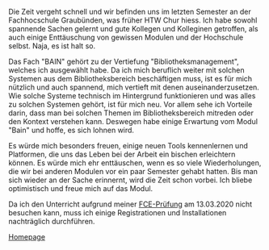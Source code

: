 Die Zeit vergeht schnell und wir befinden uns im letzten Semester an der Fachhocschule Graubünden, was früher HTW Chur hiess. Ich habe sowohl spannende Sachen gelernt und gute Kollegen und Kolleginen getroffen, als auch einige Enttäuschung von gewissen Modulen und der Hochschule selbst. Naja, es ist halt so.

Das Fach "BAIN" gehört zu der Vertiefung "Bibliotheksmanagement", welches ich ausgewählt habe. Da ich mich beruflich weiter mit solchen Systemen aus dem Bibliotheksbereich beschäftigen muss, ist es für mich nützlich und auch spannend, mich vertieft mit denen auseinanderzusetzen. Wie solche Systeme technisch im Hintergrund funktionieren und was alles zu solchen Systemen gehört, ist für mich neu. Vor allem sehe ich Vorteile darin, dass man bei solchen Themen im Bibliotheksbereich mitreden oder den Kontext verstehen kann. Deswegen habe einige Erwartung vom Modul "Bain" und hoffe, es sich lohnen wird.

Es würde mich besonders freuen, einige neuen Tools kennenlernen und Platformen, die uns das Leben bei der Arbeit ein bischen erleichtern können. Es würde mich ehr enttäuschen, wenn es so viele Wiederholungen, die wir bei anderen Modulen vor ein paar Semester gehabt hatten. Bis man sich wieder an der Sache erinnernt, wird die Zeit schon vorbei. Ich bliebe optimistisch und freue mich auf das Modul.

Da ich den Unterricht aufgrund meiner [FCE-Prüfung](https://cambridge-exams.ch/de/fce-cambridge-english-first) am 13.03.2020 nicht besuchen kann, muss ich einige Registrationen und Installationen nachträglich durchführen.


[Homepage](https://akoezeibrahi.github.io/Blogbeitraege_BAIN20_Akoezel/)
